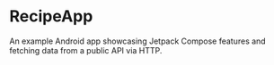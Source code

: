 # RecipeApp
An example Android app showcasing Jetpack Compose features and fetching data from a public API via HTTP.
